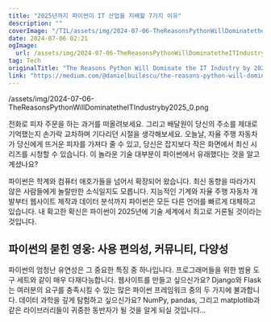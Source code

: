 ```yaml
---
title: "2025년까지 파이썬이 IT 산업을 지배할 7가지 이유"
description: ""
coverImage: "/TIL/assets/img/2024-07-06-TheReasonsPythonWillDominatetheITIndustryby2025_0.png"
date: 2024-07-06 02:21
ogImage:
  url: /assets/img/2024-07-06-TheReasonsPythonWillDominatetheITIndustryby2025_0.png
tag: Tech
originalTitle: "The Reasons Python Will Dominate the IT Industry by 2025"
link: "https://medium.com/@danielbuilescu/the-reasons-python-will-dominate-the-it-industry-by-2025-87afcd613427"
---
```


/assets/img/2024-07-06-TheReasonsPythonWillDominatetheITIndustryby2025_0.png

전화로 피자 주문을 하는 과거를 떠올려보세요. 그리고 배달원이 당신의 주소를 제대로 기억했는지 손가락 교차하며 기다리던 시절을 생각해보세요. 오늘날, 자율 주행 자동차가 당신에게 뜨거운 피자를 가져다 줄 수 있고, 당신은 잡지보다 작은 화면에서 최신 시리즈를 시청할 수 있습니다. 이 놀라운 기술 대부분이 파이썬에서 유래했다는 것을 알고 계셨나요?

파이썬은 학계와 컴퓨터 애호가들을 넘어서 확장되어 왔습니다. 최신 동향을 따라가지 않은 사람들에게 놀랄만한 소식일지도 모릅니다. 지능적인 기계와 자율 주행 자동차 개발부터 웹사이트 제작과 데이터 분석까지 파이썬은 모든 다른 언어를 빠르게 대체하고 있습니다. 내 확고한 확신은 파이썬이 2025년에 기술 세계에서 최고로 거론될 것이라는 것입니다.

## 파이썬의 묻힌 영웅: 사용 편의성, 커뮤니티, 다양성

<div class="content-ad"></div>

파이썬의 엄청난 유연성은 그 중요한 특징 중 하나입니다. 프로그래머들을 위한 범용 도구 세트와 같이 매우 다재다능합니다. 웹사이트를 만들고 싶으신가요? Django와 Flask는 여러분의 요구를 충족시킬 수 있는 많은 파이썬 프레임워크 중의 두 가지에 불과합니다. 데이터 과학을 깊게 탐험하고 싶으신가요? NumPy, pandas, 그리고 matplotlib과 같은 라이브러리들이 귀중한 동반자가 될 것을 알게 되실 것입니다...
